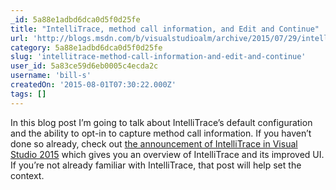```yaml
---
_id: 5a88e1adbd6dca0d5f0d25fe
title: "IntelliTrace, method call information, and Edit and Continue"
url: 'http://blogs.msdn.com/b/visualstudioalm/archive/2015/07/29/intellitrace-method-call-information-and-edit-and-continue.aspx'
category: 5a88e1adbd6dca0d5f0d25fe
slug: 'intellitrace-method-call-information-and-edit-and-continue'
user_id: 5a83ce59d6eb0005c4ecda2c
username: 'bill-s'
createdOn: '2015-08-01T07:30:22.000Z'
tags: []
---
```


In this blog post I’m going to talk about IntelliTrace’s default configuration and the ability to opt-in to capture method call information. If you haven’t done so already, check out <a href="http://blogs.msdn.com/b/visualstudioalm/archive/2015/01/16/intellitrace-in-visual-studio-ultimate-2015.aspx">the announcement of IntelliTrace in Visual Studio 2015</a> which gives you an overview of IntelliTrace and its improved UI. If you’re not already familiar with IntelliTrace, that post will help set the context.
